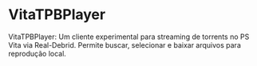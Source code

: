 # VitaTPBPlayer
VitaTPBPlayer: Um cliente experimental para streaming de torrents no PS Vita via Real-Debrid. Permite buscar, selecionar e baixar arquivos para reprodução local.
